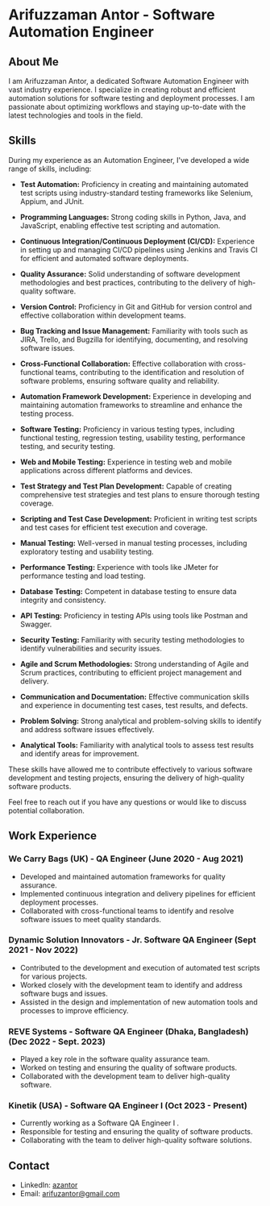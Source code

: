 # Arifuzzaman Antor - Software Automation Engineer

## About Me

I am Arifuzzaman Antor, a dedicated Software Automation Engineer with vast industry experience. I specialize in creating robust and efficient automation solutions for software testing and deployment processes. I am passionate about optimizing workflows and staying up-to-date with the latest technologies and tools in the field.

## Skills

During my experience as an Automation Engineer, I've developed a wide range of skills, including:

- **Test Automation:** Proficiency in creating and maintaining automated test scripts using industry-standard testing frameworks like Selenium, Appium, and JUnit.

- **Programming Languages:** Strong coding skills in Python, Java, and JavaScript, enabling effective test scripting and automation.

- **Continuous Integration/Continuous Deployment (CI/CD):** Experience in setting up and managing CI/CD pipelines using Jenkins and Travis CI for efficient and automated software deployments.

- **Quality Assurance:** Solid understanding of software development methodologies and best practices, contributing to the delivery of high-quality software.

- **Version Control:** Proficiency in Git and GitHub for version control and effective collaboration within development teams.

- **Bug Tracking and Issue Management:** Familiarity with tools such as JIRA, Trello, and Bugzilla for identifying, documenting, and resolving software issues.

- **Cross-Functional Collaboration:** Effective collaboration with cross-functional teams, contributing to the identification and resolution of software problems, ensuring software quality and reliability.

- **Automation Framework Development:** Experience in developing and maintaining automation frameworks to streamline and enhance the testing process.

- **Software Testing:** Proficiency in various testing types, including functional testing, regression testing, usability testing, performance testing, and security testing.

- **Web and Mobile Testing:** Experience in testing web and mobile applications across different platforms and devices.

- **Test Strategy and Test Plan Development:** Capable of creating comprehensive test strategies and test plans to ensure thorough testing coverage.

- **Scripting and Test Case Development:** Proficient in writing test scripts and test cases for efficient test execution and coverage.

- **Manual Testing:** Well-versed in manual testing processes, including exploratory testing and usability testing.

- **Performance Testing:** Experience with tools like JMeter for performance testing and load testing.

- **Database Testing:** Competent in database testing to ensure data integrity and consistency.

- **API Testing:** Proficiency in testing APIs using tools like Postman and Swagger.

- **Security Testing:** Familiarity with security testing methodologies to identify vulnerabilities and security issues.

- **Agile and Scrum Methodologies:** Strong understanding of Agile and Scrum practices, contributing to efficient project management and delivery.

- **Communication and Documentation:** Effective communication skills and experience in documenting test cases, test results, and defects.

- **Problem Solving:** Strong analytical and problem-solving skills to identify and address software issues effectively.

- **Analytical Tools:** Familiarity with analytical tools to assess test results and identify areas for improvement.

These skills have allowed me to contribute effectively to various software development and testing projects, ensuring the delivery of high-quality software products.

Feel free to reach out if you have any questions or would like to discuss potential collaboration.



## Work Experience

### We Carry Bags (UK) - QA Engineer (June 2020 - Aug 2021)
- Developed and maintained automation frameworks for quality assurance.
- Implemented continuous integration and delivery pipelines for efficient deployment processes.
- Collaborated with cross-functional teams to identify and resolve software issues to meet quality standards.

### Dynamic Solution Innovators - Jr. Software QA Engineer (Sept 2021 - Nov 2022)
- Contributed to the development and execution of automated test scripts for various projects.
- Worked closely with the development team to identify and address software bugs and issues.
- Assisted in the design and implementation of new automation tools and processes to improve efficiency.

### REVE Systems - Software QA Engineer (Dhaka, Bangladesh) (Dec 2022 - Sept. 2023)
- Played a key role in the software quality assurance team.
- Worked on testing and ensuring the quality of software products.
- Collaborated with the development team to deliver high-quality software.

### Kinetik (USA) - Software QA Engineer I (Oct 2023 - Present)
- Currently working as a Software QA Engineer I .
- Responsible for testing and ensuring the quality of software products.
- Collaborating with the team to deliver high-quality software solutions.

## Contact

- LinkedIn: [azantor](https://www.linkedin.com/in/azantor)
- Email: [arifuzantor@gmail.com](mailto:arifuzantor@example.com)
